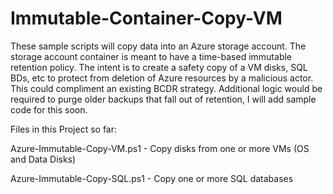 # Immutable-Container-Copy-VM
These sample scripts will copy data into an Azure storage account. The storage account container is meant to have a time-based immutable retention policy. The intent is to create a safety copy of a VM disks, SQL BDs, etc to protect from deletion of Azure resources by a malicious actor. This could compliment an existing BCDR strategy. Additional logic would be required to purge older backups that fall out of retention, I will add sample code for this soon.

Files in this Project so far: 

Azure-Immutable-Copy-VM.ps1 - Copy disks from one or more VMs (OS and Data Disks)

Azure-Immutable-Copy-SQL.ps1 - Copy one or more SQL databases
